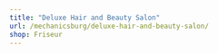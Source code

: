 ```yaml
---
title: "Deluxe Hair and Beauty Salon"
url: /mechanicsburg/deluxe-hair-and-beauty-salon/
shop: Friseur
---
```

